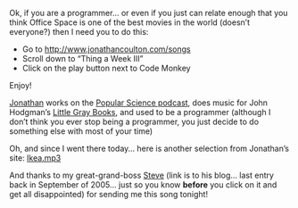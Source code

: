 Ok, if you are a programmer&#8230; or even if you just can relate enough that you think Office Space is one of the best movies in the world (doesn&#8217;t everyone?) then I need you to do this:

  * Go to <a href="http://www.jonathancoulton.com/songs" target="_blank">http://www.jonathancoulton.com/songs</a>
  * Scroll down to &#8220;Thing a Week III&#8221;
  * Click on the play button next to Code Monkey

Enjoy!

<a href="http://www.jonathancoulton.com/" target="_blank">Jonathan</a> works on the <a href="http://phobos.apple.com/WebObjects/MZStore.woa/wa/viewPodcast?id=154114341" target="_blank" class="broken_link">Popular Science podcast</a>, does music for John Hodgman&#8217;s <a href="http://www.littlegraybooks.com/" target="_blank">Little Gray Books</a>, and used to be a programmer (although I don&#8217;t think you ever stop being a programmer, you just decide to do something else with most of your time)

Oh, and since I went there today&#8230; here is another selection from Jonathan&#8217;s site: <a href="http://www.jonathancoulton.com/mp3/Ikea.mp3" target="_blank" class="broken_link">Ikea.mp3</a>

And thanks to my great-grand-boss <a href="http://blogs.msdn.com/scellini/" target="_blank" class="broken_link">Steve</a>&nbsp;(link is to his blog&#8230; last entry back in September of 2005&#8230;&nbsp;just so&nbsp;you&nbsp;know&nbsp;**before** you&nbsp;click on it and get all disappointed)&nbsp;for sending me this song tonight!